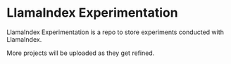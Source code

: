# LlamaIndex Experimentation
LlamaIndex Experimentation is a repo to store experiments conducted with LlamaIndex.

More projects will be uploaded as they get refined.
